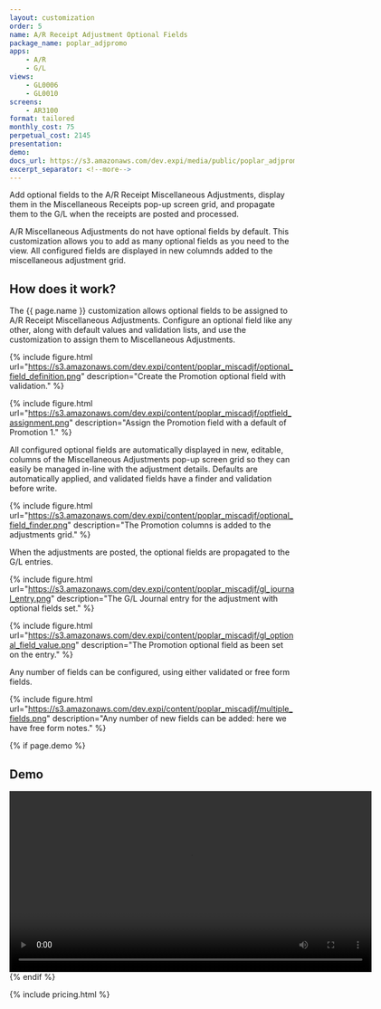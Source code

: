 ```yaml
---
layout: customization
order: 5
name: A/R Receipt Adjustment Optional Fields
package_name: poplar_adjpromo
apps:
    - A/R
    - G/L
views:
    - GL0006
    - GL0010
screens:
    - AR3100
format: tailored
monthly_cost: 75
perpetual_cost: 2145
presentation: 
demo: 
docs_url: https://s3.amazonaws.com/dev.expi/media/public/poplar_adjpromo-1.2.0/docs/index.html
excerpt_separator: <!--more-->
---
```


Add optional fields to the A/R Receipt Miscellaneous Adjustments, display them
in the Miscellaneous Receipts pop-up screen grid, and propagate them to the G/L
when the receipts are posted and processed.
<!--more-->

A/R Miscellaneous Adjustments do not have optional fields by default. This
customization allows you to add as many optional fields as you need to the 
view. All configured fields are displayed in new columnds added to the
miscellaneous adjustment grid.

## How does it work?

The {{ page.name }} customization allows optional fields to be assigned to 
A/R Receipt Miscellaneous Adjustments.  Configure an optional field like any
other, along with default values and validation lists, and use the 
customization to assign them to Miscellaneous Adjustments.

{% include figure.html url="https://s3.amazonaws.com/dev.expi/content/poplar_miscadjf/optional_field_definition.png" 
                      description="Create the Promotion optional field with validation." %}

{% include figure.html url="https://s3.amazonaws.com/dev.expi/content/poplar_miscadjf/optfield_assignment.png" 
                      description="Assign the Promotion field with a default of Promotion 1." %}

All configured optional fields are automatically displayed in new, editable,
columns of the Miscellaneous Adjustments pop-up screen grid so they can easily
be managed in-line with the adjustment details.  Defaults are automatically
applied, and validated fields have a finder and validation before write.

{% include figure.html url="https://s3.amazonaws.com/dev.expi/content/poplar_miscadjf/optional_field_finder.png" 
                      description="The Promotion columns is added to the adjustments grid." %}

When the adjustments are posted, the optional fields are propagated to the G/L
entries.

{% include figure.html url="https://s3.amazonaws.com/dev.expi/content/poplar_miscadjf/gl_journal_entry.png" 
                      description="The G/L Journal entry for the adjustment with optional fields set." %}

{% include figure.html url="https://s3.amazonaws.com/dev.expi/content/poplar_miscadjf/gl_optional_field_value.png" 
                      description="The Promotion optional field as been set on the entry." %}

Any number of fields can be configured, using either validated or free form 
fields.

{% include figure.html url="https://s3.amazonaws.com/dev.expi/content/poplar_miscadjf/multiple_fields.png" 
                      description="Any number of new fields can be added: here we have free form notes." %}

{% if page.demo %}
## Demo

<video width="640" controls>
  <source src="{{ page.demo }}" type="video/mp4">
  Your browser doesn't support the video tag.
</video>
{% endif %}

{% include pricing.html %}

